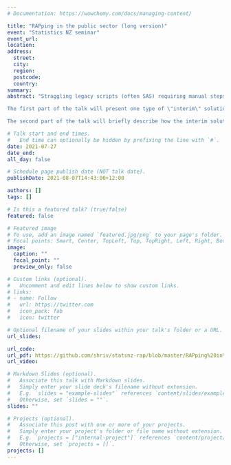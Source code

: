 ```yaml
---
# Documentation: https://wowchemy.com/docs/managing-content/

title: "RAPping in the public sector (long version)"
event: "Statistics NZ seminar"
event_url:
location:
address:
  street:
  city:
  region:
  postcode:
  country:
summary:
abstract: "Straggling legacy scripts (often SAS) requiring manual steps are a common 'feature' of data analysis in the public sector. However, refactoring such scripts to modern, reproducible analytical pipelines (RAP) can be challenging due to a lack of IT infrastructure or high complexity. In such situations, interim solutions can at least reduce manual effort and mental overhead.

The first part of the talk will present one type of \"interim\" solution: using Python as a glue to create one-click execution pipelines. Manual tasks like downloading data from email, updating new data file names in scripts, running scripts in sequence etc. can be managed with Python and its rich ecosystem of packages. In this talk, I will showcase how three Python packages: exchangelib, jupyter and saspy - can create quick and easy automated versions of legacy SAS code that contain many types of manual steps.

The second part of the talk will briefly describe how the interim solution can be upgraded for longer term use with docker, pipeline orchestration tools and, writing tidy \"online\" documentation."

# Talk start and end times.
#   End time can optionally be hidden by prefixing the line with `#`.
date: 2021-07-27
date_end: 
all_day: false

# Schedule page publish date (NOT talk date).
publishDate: 2021-08-07T14:43:00+12:00

authors: []
tags: []

# Is this a featured talk? (true/false)
featured: false

# Featured image
# To use, add an image named `featured.jpg/png` to your page's folder. 
# Focal points: Smart, Center, TopLeft, Top, TopRight, Left, Right, BottomLeft, Bottom, BottomRight.
image:
  caption: ""
  focal_point: ""
  preview_only: false

# Custom links (optional).
#   Uncomment and edit lines below to show custom links.
# links:
# - name: Follow
#   url: https://twitter.com
#   icon_pack: fab
#   icon: twitter

# Optional filename of your slides within your talk's folder or a URL.
url_slides:

url_code:
url_pdf: https://github.com/shriv/statsnz-rap/blob/master/RAPping%20in%20the%20public%20sector.pdf
url_video:

# Markdown Slides (optional).
#   Associate this talk with Markdown slides.
#   Simply enter your slide deck's filename without extension.
#   E.g. `slides = "example-slides"` references `content/slides/example-slides.md`.
#   Otherwise, set `slides = ""`.
slides: ""

# Projects (optional).
#   Associate this post with one or more of your projects.
#   Simply enter your project's folder or file name without extension.
#   E.g. `projects = ["internal-project"]` references `content/project/deep-learning/index.md`.
#   Otherwise, set `projects = []`.
projects: []
---
```

